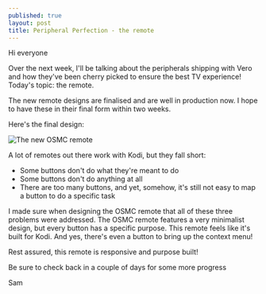 ```yaml
---
published: true
layout: post
title: Peripheral Perfection - the remote
---
```

Hi everyone

Over the next week, I'll be talking about the peripherals shipping with Vero and how they've been cherry picked to ensure the best TV experience! Today's topic: the remote.

The new remote designs are finalised and are well in production now. I hope to have these in their final form within two weeks. 

Here's the final design:

![The new OSMC remote](http://progress.getvero.tv/assets/remote.png "OSMC Remote")

A lot of remotes out there work with Kodi, but they fall short:

* Some buttons don't do what they're meant to do
* Some buttons don't do anything at all
* There are too many buttons, and yet, somehow, it's still not easy to map a button to do a specific task

I made sure when designing the OSMC remote that all of these three problems were addressed. The OSMC remote features a very minimalist design, but every button has a specific
purpose. This remote feels like it's built for Kodi. And yes, there's even a button to bring up the context menu!

Rest assured, this remote is responsive and purpose built!

Be sure to check back in a couple of days for some more progress

Sam
